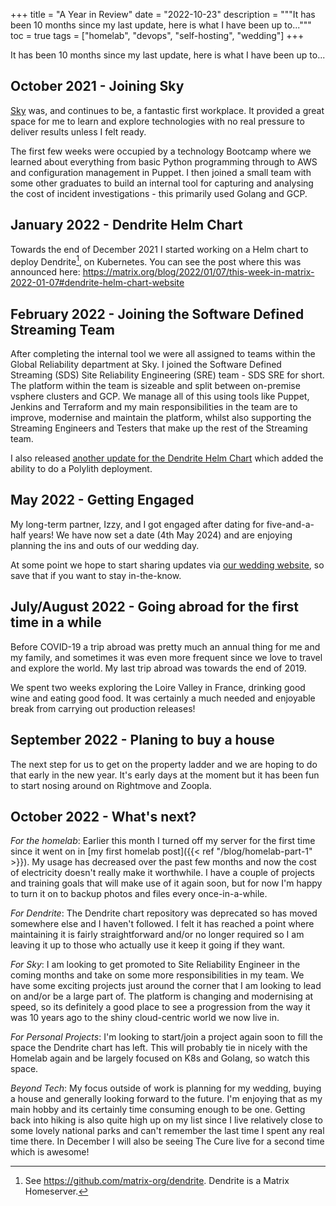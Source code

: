 +++
title = "A Year in Review"
date = "2022-10-23"
description = """It has been 10 months since my last update, here is what I have been up to..."""
toc = true
tags = ["homelab", "devops", "self-hosting", "wedding"]
+++

It has been 10 months since my last update, here is what I have been up to...

## October 2021 - Joining Sky 

[Sky](https://sky.com) was, and continues to be, a fantastic first workplace. It provided a great space
for me to learn and explore technologies with no real pressure to deliver results unless
I felt ready.

The first few weeks were occupied by a technology Bootcamp where we learned about everything
from basic Python programming through to AWS and configuration management in Puppet. I then
joined a small team with some other graduates to build an internal tool for capturing and
analysing the cost of incident investigations - this primarily used Golang and GCP.

## January 2022 - Dendrite Helm Chart

Towards the end of December 2021 I started working on a Helm chart to deploy Dendrite[^fn:2],
on Kubernetes. You can see the post where this was announced here:
https://matrix.org/blog/2022/01/07/this-week-in-matrix-2022-01-07#dendrite-helm-chart-website

## February 2022 - Joining the Software Defined Streaming Team

After completing the internal tool we were all assigned to teams within the Global Reliability
department at Sky. I joined the Software Defined Streaming (SDS) Site Reliability Engineering (SRE)
team - SDS SRE for short. The platform within the team is sizeable and split between on-premise
vsphere clusters and GCP. We manage all of this using tools like Puppet, Jenkins and Terraform and my
main responsibilities in the team are to improve, modernise and maintain the platform, whilst also
supporting the Streaming Engineers and Testers that make up the rest of the Streaming team.

I also released 
[another update for the Dendrite Helm Chart](https://matrix.org/blog/2022/02/11/this-week-in-matrix-2022-02-11#dendrite-helm-chart-website) 
which added the ability to do a Polylith deployment.

## May 2022 - Getting Engaged

My long-term partner, Izzy, and I got engaged after dating for five-and-a-half years! We have now
set a date (4th May 2024) and are enjoying planning the ins and outs of our wedding day.

At some point we hope to start sharing updates via [our wedding website](https://izzyandjonny.co.uk/wedding),
so save that if you want to stay in-the-know.

## July/August 2022 - Going abroad for the first time in a while

Before COVID-19 a trip abroad was pretty much an annual thing for me and my family, and sometimes
it was even more frequent since we love to travel and explore the world. My last trip abroad was towards
the end of 2019. 

We spent two weeks exploring the Loire Valley in France, drinking good wine and eating
good food. It was certainly a much needed and enjoyable break from carrying out production releases!

## September 2022 - Planing to buy a house

The next step for us to get on the property ladder and we are hoping to do that early in the new year.
It's early days at the moment but it has been fun to start nosing around on Rightmove and Zoopla.

## October 2022 - What's next?

*For the homelab*: Earlier this month I turned off my server for the first time since it went on in
[my first homelab post]({{< ref "/blog/homelab-part-1" >}}). My usage has decreased over the past few
months and now the cost of electricity doesn't really make it worthwhile. I have a couple of projects
and training goals that will make use of it again soon, but for now I'm happy to turn it on to backup
photos and files every once-in-a-while.

*For Dendrite*: The Dendrite chart repository was deprecated so has moved somewhere else and I haven't
followed. I felt it has reached a point where maintaining it is fairly straightforward and/or no longer
required so I am leaving it up to those who actually use it keep it going if they want.

*For Sky*: I am looking to get promoted to Site Reliability Engineer in the coming months and take on some
more responsibilities in my team. We have some exciting projects just around the corner that I am looking
to lead on and/or be a large part of. The platform is changing and modernising at speed, so its definitely a good
place to see a progression from the way it was 10 years ago to the shiny cloud-centric world we now live in.

*For Personal Projects*: I'm looking to start/join a project again soon to fill the space the Dendrite chart
has left. This will probably tie in nicely with the Homelab again and be largely focused on K8s and Golang,
so watch this space.

*Beyond Tech*: My focus outside of work is planning for my wedding, buying a house and generally looking
forward to the future. I'm enjoying that as my main hobby and its certainly time consuming enough to be one. 
Getting back into hiking is also quite high up on my list since I live relatively close to some lovely national
parks and can't remember the last time I spent any real time there. In December I will also be seeing The Cure live
for a second time which is awesome!




[^fn:1]: This is the most junior level assigned to Graduates and similar level joiners. It is also synonymous with Associate SRE. 
[^fn:2]: See https://github.com/matrix-org/dendrite. Dendrite is a Matrix Homeserver.
